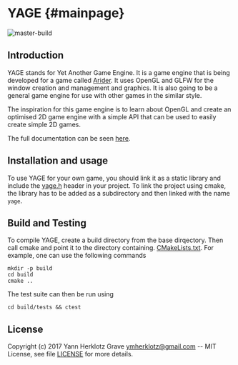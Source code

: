 YAGE {#mainpage}
====
![master-build](https://travis-ci.org/ymherklotz/YAGE.svg?branch=master)

Introduction
------------

YAGE stands for Yet Another Game Engine. It is a game engine that is being
developed for a game called [Arider](https://github.com/ymherklotz/Arider).
It uses OpenGL and GLFW for the window creation and management and graphics.
It is also going to be a general game engine for use with other games in the
similar style.

The inspiration for this game engine is to learn about OpenGL and create an
optimised 2D game engine with a simple API that can be used to easily create
simple 2D games.

The full documentation can be seen [here](https://www.yannherklotz.com/YAGE).

Installation and usage
----------------------

To use YAGE for your own game, you should link it as a static library and
include the [yage.h](/include/YAGE/yage.h) header in your project. To link the
project using cmake, the library has to be added as a subdirectory and then linked
with the name `yage`.

Build and Testing
-----------------

To compile YAGE, create a build directory from the base dirqectory. Then call
cmake and point it to the directory containing.
[CMakeLists.txt](/CMakeLists.txt).
For example, one can use the following commands

``` shell
mkdir -p build
cd build
cmake ..
```

The test suite can then be run using

``` shell
cd build/tests && ctest
```

License
-------

Copyright (c) 2017 Yann Herklotz Grave <ymherklotz@gmail.com> -- MIT License,
see file [LICENSE](/LICENSE) for more details.

